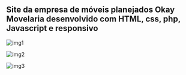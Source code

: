 ## Site da empresa de móveis planejados Okay Movelaria desenvolvido com HTML, css, php, Javascript e responsivo
![img1](https://github.com/user-attachments/assets/fb2b490e-17a1-43d1-a56c-3abe9e1181ad)

![img2](https://github.com/user-attachments/assets/117ad00e-1a3d-4065-a20c-cdd6f1340175)


![img3](https://github.com/user-attachments/assets/21f282d7-c173-4a32-9ae4-ba1ad76f09dc)
